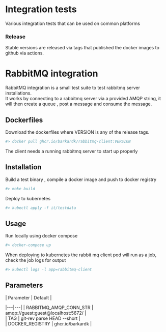 # Integration tests

Various integration tests that can be used on common platforms  


### Release
Stable versions are released via tags that published the docker images to github via actions.

# RabbitMQ integration
RabbitMQ integration is a small test suite to test rabbitmq server installations.  
It works by connecting to a rabbitmq server via a provided AMQP string, it will then create a queue , post a message and consume the message.

## Dockerfiles
Download the dockerfiles where VERSION is any of the release tags. 
```bash
#> docker pull ghcr.io/barkardk/rabbitmq-client:VERSION
```

The client needs a running rabbitmq server to start up properly   
 


## Installation

Build a test binary , compile a docker image and push to docker registry
```bash
#> make build
```
Deploy to kubernetes
```bash
#> kubectl apply -f it/testdata
```
## Usage
Run locally using docker compose
```bash
#> docker-compose up
```

When deploying to kubernetes the rabbit mq client pod will run as a job, check the job logs for output
```bash
#> kubectl logs -l app=rabbitmq-client
```

## Parameters
|   Parameter | Default   |

|---|---|
| RABBITMQ_AMQP_CONN_STR  | amqp://guest:guest@localhost:5672/  |  
| TAG  |  git-rev parse HEAD --short |  
| DOCKER_REGISTRY | ghcr.io/barkardk  |  